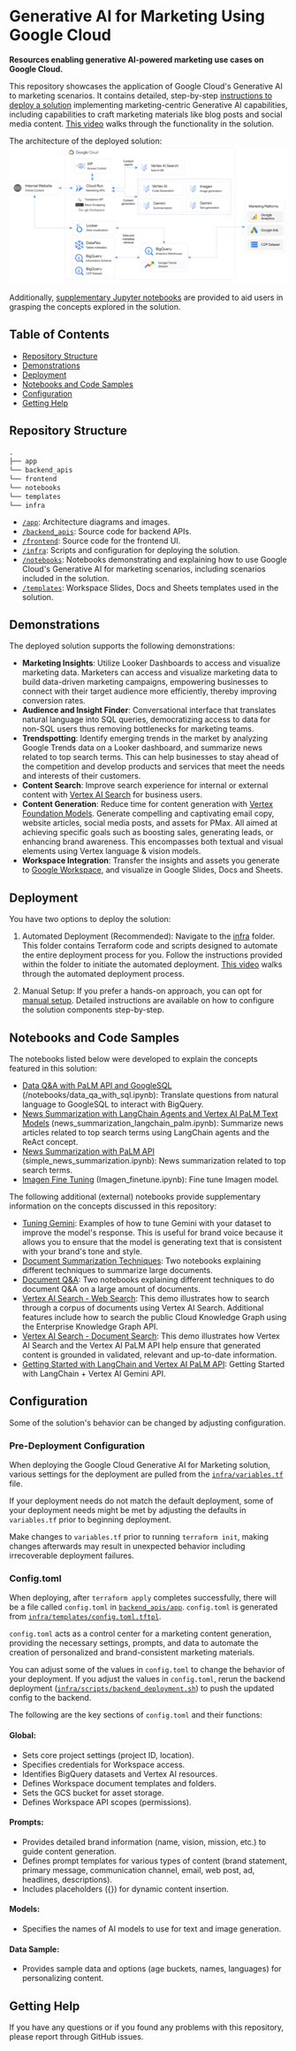 # Generative AI for Marketing Using Google Cloud

**Resources enabling generative AI-powered marketing use cases on Google Cloud.**

This repository showcases the application of Google Cloud's Generative AI to marketing scenarios. It contains detailed, step-by-step [instructions to deploy a solution](#deployment) implementing marketing-centric Generative AI capabilities, including capabilities to craft marketing materials like blog posts and social media content. [This video](https://youtu.be/F8bppBkpCiI?si=MZNryO5D5cezJMlX&t=755) walks through the functionality in the solution.

The architecture of the deployed solution:
![Architecture](/app/images/architecture.png "Architecture")

Additionally, [supplementary Jupyter notebooks](#notebooks-and-code-samples) are provided to aid users in grasping the concepts explored in the solution.

## Table of Contents

- [Repository Structure](#repository-structure)
- [Demonstrations](#demonstrations)
- [Deployment](#deployment)
- [Notebooks and Code Samples](#notebooks-and-code-samples)
- [Configuration](#configuration)
- [Getting Help](#getting-help)



## Repository Structure

```
.
├── app
└── backend_apis
└── frontend
└── notebooks
└── templates
└── infra
```

- [`/app`](/app): Architecture diagrams and images.
- [`/backend_apis`](/backend_apis): Source code for backend APIs.  
- [`/frontend`](/frontend): Source code for the frontend UI.  
- [`/infra`](/infra): Scripts and configuration for deploying the solution.
- [`/notebooks`](/notebooks): Notebooks demonstrating and explaining how to use Google Cloud's Generative AI for marketing scenarios, including scenarios included in the solution.
- [`/templates`](/templates): Workspace Slides, Docs and Sheets templates used in the solution.  

## Demonstrations

The deployed solution supports the following demonstrations:

* **Marketing Insights**: Utilize Looker Dashboards to access and visualize marketing data. Marketers can access and visualize marketing data to build data-driven marketing campaigns, empowering businesses to connect with their target audience more efficiently, thereby improving conversion rates.  
* **Audience and Insight Finder**: Conversational interface that translates natural language into SQL queries, democratizing access to data for non-SQL users thus removing bottlenecks for marketing teams.  
* **Trendspotting**: Identify emerging trends in the market by analyzing Google Trends data on a Looker dashboard, and summarize news related to top search terms. This can help businesses to stay ahead of the competition and develop products and services that meet the needs and interests of their customers.  
* **Content Search**: Improve search experience for internal or external content with [Vertex AI Search](https://cloud.google.com/enterprise-search) for business users.  
* **Content Generation**: Reduce time for content generation with [Vertex Foundation Models](https://cloud.google.com/vertex-ai/generative-ai/docs/learn/models). Generate compelling and captivating email copy, website articles, social media posts, and assets for PMax. All aimed at achieving specific goals such as boosting sales, generating leads, or enhancing brand awareness. This encompasses both textual and visual elements using Vertex language & vision models.  
* **Workspace Integration**: Transfer the insights and assets you generate to [Google Workspace](https://workspace.google.com/), and visualize in Google Slides, Docs and Sheets.

## Deployment

You have two options to deploy the solution:

1. Automated Deployment (Recommended): Navigate to the [infra](infra/) folder. This folder contains Terraform code and scripts designed to automate the entire deployment process for you. Follow the instructions provided within the folder to initiate the automated deployment. [This video](https://www.youtube.com/watch?v=EOY5B5HBxIY) walks through the automated deployment process. 

2. Manual Setup: If you prefer a hands-on approach, you can opt for [manual setup](manual-setup.md). Detailed instructions are available on how to configure the solution components step-by-step.

## Notebooks and Code Samples

The notebooks listed below were developed to explain the concepts featured in this solution:  
- [Data Q&A with PaLM API and GoogleSQL](/notebooks/data_qa_with_sql.ipynb) (/notebooks/data_qa_with_sql.ipynb): Translate questions from natural language to GoogleSQL to interact with BigQuery.
- [News Summarization with LangChain Agents and Vertex AI PaLM Text Models](/notebooks/news_summarization_langchain_palm.ipynb) (news_summarization_langchain_palm.ipynb): Summarize news articles related to top search terms using LangChain agents and the ReAct concept.
- [News Summarization with PaLM API](/notebooks/simple_news_summarization.ipynb) (simple_news_summarization.ipynb): News summarization related to top search terms.
- [Imagen Fine Tuning](/notebooks/Imagen_finetune.ipynb) (Imagen_finetune.ipynb): Fine tune Imagen model.

The following additional (external) notebooks provide supplementary information on the concepts discussed in this repository:
- [Tuning Gemini](https://github.com/GoogleCloudPlatform/generative-ai/tree/main/gemini/tuning): Examples of how to tune Gemini with your dataset to improve the model's response. This is useful for brand voice because it allows you to ensure that the model is generating text that is consistent with your brand's tone and style.
- [Document Summarization Techniques](https://github.com/GoogleCloudPlatform/generative-ai/tree/main/language/use-cases/document-summarization): Two notebooks explaining different techniques to summarize large documents.
- [Document Q&A](https://github.com/GoogleCloudPlatform/generative-ai/tree/main/language/use-cases/document-qa): Two notebooks explaining different techniques to do document Q&A on a large amount of documents.
- [Vertex AI Search - Web Search](https://github.com/GoogleCloudPlatform/generative-ai/tree/main/search/web-app): This demo illustrates how to search through a corpus of documents using Vertex AI Search. Additional features include how to search the public Cloud Knowledge Graph using the Enterprise Knowledge Graph API.
- [Vertex AI Search - Document Search](https://github.com/GoogleCloudPlatform/generative-ai/tree/main/search/retrieval-augmented-generation): This demo illustrates how Vertex AI Search and the Vertex AI PaLM API help ensure that generated content is grounded in validated, relevant and up-to-date information.
- [Getting Started with LangChain and Vertex AI PaLM API](https://github.com/GoogleCloudPlatform/generative-ai/blob/main/gemini/orchestration/intro_langchain_gemini.ipynb): Getting Started with LangChain + Vertex AI Gemini API.


## Configuration

Some of the solution's behavior can be changed by adjusting configuration.

### Pre-Deployment Configuration

When deploying the Google Cloud Generative AI for Marketing solution, various settings for the deployment are pulled from the [`infra/variables.tf`](infra/variables.tf) file. 

If your deployment needs do not match the default deployment, some of your deployment needs might be met by adjusting the defaults in `variables.tf` prior to beginning deployment.

Make changes to `variables.tf` prior to running `terraform init`, making changes afterwards may result in unexpected behavior including irrecoverable deployment failures.

### Config.toml

When deploying, after `terraform apply` completes successfully, there will be a file called `config.toml` in [`backend_apis/app`](/backend_apis/app). `config.toml` is generated from [`infra/templates/config.toml.tftpl`](infra/templates/config.toml.tftpl).

`config.toml`  acts as a control center for a marketing content generation, providing the necessary settings, prompts, and data to automate the creation of personalized and brand-consistent marketing materials.

You can adjust some of the values in `config.toml` to change the behavior of your deployment. If you adjust the values in `config.toml`, rerun the backend deployment ([`infra/scripts/backend_deployment.sh`](infra/scripts/backend_deployment.sh)) to push the updated config to the backend.

The following are the key sections of `config.toml` and their functions:

#### **Global:**

- Sets core project settings (project ID, location).
- Specifies credentials for Workspace access.
- Identifies BigQuery datasets and Vertex AI resources.
- Defines Workspace document templates and folders.
- Sets the GCS bucket for asset storage.
- Defines Workspace API scopes (permissions). 

#### **Prompts:**

- Provides detailed brand information (name, vision, mission, etc.) to guide content generation.
- Defines prompt templates for various types of content (brand statement, primary message, communication channel, email, web post, ad, headlines, descriptions).
- Includes placeholders ({}) for dynamic content insertion.  

#### **Models:** 

- Specifies the names of AI models to use for text and image generation.  

#### **Data Sample:**

- Provides sample data and options (age buckets, names, languages) for personalizing content.  

## Getting Help

If you have any questions or if you found any problems with this repository, please report through GitHub issues.
